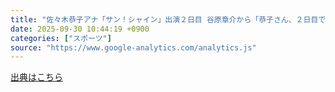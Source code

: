 ```yaml
---
title: "佐々木恭子アナ「サン！シャイン」出演２日目 谷原章介から「恭子さん、２日目ですけど…」（日刊スポーツ） - Yahoo!ニュース"
date: 2025-09-30 10:44:19 +0900
categories: ["スポーツ"]
source: "https://www.google-analytics.com/analytics.js"
---
```


[出典はこちら](https://www.google-analytics.com/analytics.js)
